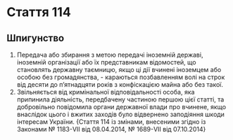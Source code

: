 Cтаття 114
====
Шпигунство
----
1. Передача або збирання з метою передачі іноземній державі, іноземній організації або їх представникам відомостей, що становлять державну таємницю, якщо ці дії вчинені іноземцем або особою без громадянства, -
караються позбавленням волі на строк від десяти до п’ятнадцяти років з конфіскацією майна або без такої.
2. Звільняється від кримінальної відповідальності особа, яка припинила діяльність, передбачену частиною першою цієї статті, та добровільно повідомила органи державної влади про вчинене, якщо внаслідок цього і вжитих заходів було відвернено заподіяння шкоди інтересам України.
{Стаття 114 із змінами, внесеними згідно із Законами № 1183-VII від 08.04.2014, № 1689-VII від 07.10.2014}
